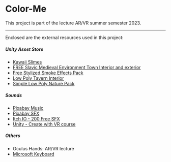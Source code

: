 # Color-Me

This project is part of the lecture AR/VR summer semester 2023.

---

Enclosed are the external resources used in this project:

##### Unity Asset Store
- [Kawaii Slimes](https://assetstore.unity.com/packages/3d/characters/creatures/kawaii-slimes-221172)
- [FREE Slavic Medieval Environment Town Interior and exterior](https://assetstore.unity.com/packages/3d/environments/fantasy/free-slavic-medieval-environment-town-interior-and-exterior-167010)
- [Free Stylized Smoke Effects Pack](https://assetstore.unity.com/packages/vfx/particles/fire-explosions/free-stylized-smoke-effects-pack-226406)
- [Low Poly Tavern Interior](https://assetstore.unity.com/packages/3d/props/interior/low-poly-tavern-interior-245229)
- [Simple Low Poly Nature Pack](https://assetstore.unity.com/packages/3d/environments/landscapes/simple-low-poly-nature-pack-157552)

##### Sounds
- [Pixabay Music](https://pixabay.com/de/music)
- [Pixabay SFX](https://pixabay.com/de/sound-effects)
- [Itch IO - 200 Free SFX](https://kronbits.itch.io/freesfx)
- [Unity - Create with VR course](https://learn.unity.com/tutorial/vr-project-setup?uv=2021.3&pathwayId=627c12d8edbc2a75333b9185&missionId=62554983edbc2a76a27486cb#)

##### Others
- Oculus Hands: AR/VR lecture
- [Microsoft Keyboard](https://github.com/Ayfel/MRTK-Keyboard/tree/main)